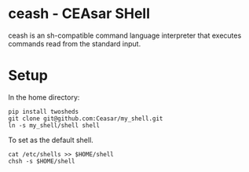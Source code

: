 
# ceash - CEAsar SHell

ceash is an sh-compatible command language interpreter that executes commands read from the standard input.

# Setup

In the home directory:

```
pip install twosheds
git clone git@github.com:Ceasar/my_shell.git
ln -s my_shell/shell shell
```

To set as the default shell.

```
cat /etc/shells >> $HOME/shell
chsh -s $HOME/shell
```

